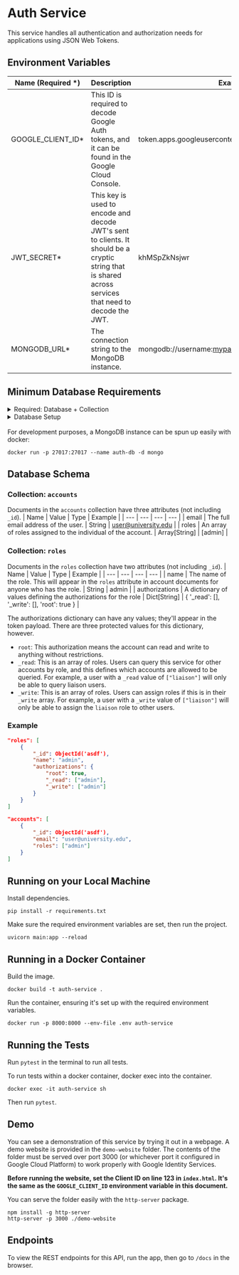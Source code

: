 # Auth Service

This service handles all authentication and authorization needs for applications using JSON Web Tokens.

## Environment Variables

| Name (Required \*)      | Description                                                                                                                                                                                               | Example                                   |
| ----------------------- | --------------------------------------------------------------------------------------------------------------------------------------------------------------------------------------------------------- | ----------------------------------------- |
| GOOGLE_CLIENT_ID\*      | This ID is required to decode Google Auth tokens, and it can be found in the Google Cloud Console.                                                                                                        | token.apps.googleusercontent.com          |
| JWT_SECRET\*            | This key is used to encode and decode JWT's sent to clients. It should be a cryptic string that is shared across services that need to decode the JWT.                                                    | khMSpZkNsjwr                              |
| MONGODB_URL\*           | The connection string to the MongoDB instance.  | mongodb://username:mypassword@ehps.university.edu |

## Minimum Database Requirements

<details>
<summary>Required: Database + Collection</summary>
A MongoDB database is required for this service to work. One database should exist called `Accounts`, and it should contain two collections called `accounts` and `roles`.
</details>
<details>
<summary>Database Setup</summary>
Set up at least one account and one role according to the database schema in the section below.
</details>
<br>
For development purposes, a MongoDB instance can be spun up easily with docker:

```
docker run -p 27017:27017 --name auth-db -d mongo
```

## Database Schema

### Collection: `accounts`

Documents in the `accounts` collection have three attributes (not including `_id`).
| Name | Value | Type | Example |
| --- | --- | --- | --- |
| email | The full email address of the user. | String | user@university.edu |
| roles | An array of roles assigned to the individual of the account. | Array[String] | [admin] |

### Collection: `roles`

Documents in the `roles` collection have two attributes (not including `_id`).
| Name | Value | Type | Example |
| --- | --- | --- | --- |
| name | The name of the role. This will appear in the `roles` attribute in account documents for anyone who has the role. | String | admin |
| authorizations | A dictionary of values defining the authorizations for the role | Dict[String] | { '\_read': [], '\_write': [], 'root': true } |

The authorizations dictionary can have any values; they'll appear in the token payload. There are three protected values for this dictionary, however.

- `root`: This authorization means the account can read and write to anything without restrictions.
- `_read`: This is an array of roles. Users can query this service for other accounts by role, and this defines which accounts are allowed to be queried. For example, a user with a `_read` value of `["liaison"]` will only be able to query liaison users.
- `_write`: This is an array of roles. Users can assign roles if this is in their `_write` array. For example, a user with a `_write` value of `["liaison"]` will only be able to assign the `liaison` role to other users.

### Example

```json
"roles": [
    {
        "_id": ObjectId('asdf'),
        "name": "admin",
        "authorizations": {
            "root": true,
            "_read": ["admin"],
            "_write": ["admin"]
        }
    }
]

"accounts": [
    {
        "_id": ObjectId('asdf'),
        "email": "user@university.edu",
        "roles": ["admin"]
    }
]
```

## Running on your Local Machine

Install dependencies.

```
pip install -r requirements.txt
```

Make sure the required environment variables are set, then run the project.

```
uvicorn main:app --reload
```

## Running in a Docker Container

Build the image.

```
docker build -t auth-service .
```

Run the container, ensuring it's set up with the required environment variables.

```
docker run -p 8000:8000 --env-file .env auth-service
```

## Running the Tests

Run `pytest` in the terminal to run all tests.

To run tests within a docker container, docker exec into the container.

```
docker exec -it auth-service sh
```

Then run `pytest`.

## Demo

You can see a demonstration of this service by trying it out in a webpage. A demo website is provided in the `demo-website` folder. The contents of the folder must be served over port 3000 (or whichever port it configured in Google Cloud Platform) to work properly with Google Identity Services.

**Before running the website, set the Client ID on line 123 in `index.html`. It's the same as the `GOOGLE_CLIENT_ID` environment variable in this document.**

You can serve the folder easily with the `http-server` package.

```
npm install -g http-server
http-server -p 3000 ./demo-website
```

## Endpoints

To view the REST endpoints for this API, run the app, then go to `/docs` in the browser.
